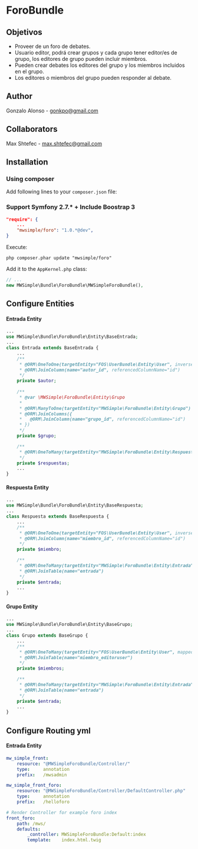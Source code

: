 # ForoBundle

## Objetivos
- Proveer de un foro de debates.
- Usuario editor, podrá crear grupos y cada grupo tener editor/es de grupo, los editores de grupo pueden incluir miembros.
- Pueden crear debates los editores del grupo y los miembros incluidos en el grupo.
- Los editores o miembros del grupo pueden responder al debate.

## Author

Gonzalo Alonso - gonkpo@gmail.com

## Collaborators

Max Shtefec - max.shtefec@gmail.com

## Installation

### Using composer

Add following lines to your `composer.json` file:

### Support Symfony 2.7.* + Include Boostrap 3

```json
"require": {
    ...
    "mwsimple/foro": "1.0.*@dev",
}
```

Execute:

```cli
php composer.phar update "mwsimple/foro"
```

Add it to the `AppKernel.php` class:

```php
// ...
new MWSimple\Bundle\ForoBundle\MWSimpleForoBundle(),
```

## Configure Entities

#### Entrada Entity
```php
...
use MWSimple\Bundle\ForoBundle\Entity\BaseEntrada;
...
class Entrada extends BaseEntrada {
    ...
    /**
     * @ORM\OneToOne(targetEntity="FOS\UserBundle\Entity\User", inversedBy="username")
     * @ORM\JoinColumn(name="autor_id", referencedColumnName="id")
     */
    private $autor;
    
    /**
     * @var \MWSimple\ForoBundle\Entity\Grupo
     *
     * @ORM\ManyToOne(targetEntity="MWSimple\ForoBundle\Entity\Grupo")
     * @ORM\JoinColumns({
     *   @ORM\JoinColumn(name="grupo_id", referencedColumnName="id")
     * })
     */
    private $grupo;

    /**
     * @ORM\OneToMany(targetEntity="MWSimple\ForoBundle\Entity\Respuesta", mappedBy="entrada")
     */
    private $respuestas;
    ...
}
```
#### Respuesta Entity
```php
...
use MWSimple\Bundle\ForoBundle\Entity\BaseRespuesta;
...
class Respuesta extends BaseRespuesta {
    ...
    /**
     * @ORM\OneToOne(targetEntity="FOS\UserBundle\Entity\User", inversedBy="username")
     * @ORM\JoinColumn(name="miembro_id", referencedColumnName="id")
     */
    private $miembro;

    /**
     * @ORM\OneToMany(targetEntity="MWSimple\ForoBundle\Entity\Entrada", mappedBy="grupo_id")
     * @ORM\JoinTable(name="entrada")
     */
    private $entrada;
    ...
}
```
#### Grupo Entity
```php
...
use MWSimple\Bundle\ForoBundle\Entity\BaseGrupo;
...
class Grupo extends BaseGrupo {
    ...
    /**
     * @ORM\OneToMany(targetEntity="FOS\UserBundle\Entity\User", mappedBy="username")
     * @ORM\JoinTable(name="miembro_editoruser")
     */
    private $miembros;

    /**
     * @ORM\OneToMany(targetEntity="MWSimple\ForoBundle\Entity\Entrada", mappedBy="grupo_id")
     * @ORM\JoinTable(name="entrada")
     */
    private $entrada;
    ...
}
```

## Configure Routing yml

#### Entrada Entity
```yaml
mw_simple_front:
    resource: "@MWSimpleForoBundle/Controller/"
    type:     annotation
    prefix:   /mwsadmin

mw_simple_front_foro:
    resource: "@MWSimpleForoBundle/Controller/DefaultController.php"
    type:     annotation
    prefix:   /helloforo

# Render Controller for example foro index
front_foro:
    path: /mws/
    defaults:
        _controller: MWSimpleForoBundle:Default:index
        template:    index.html.twig
```
#